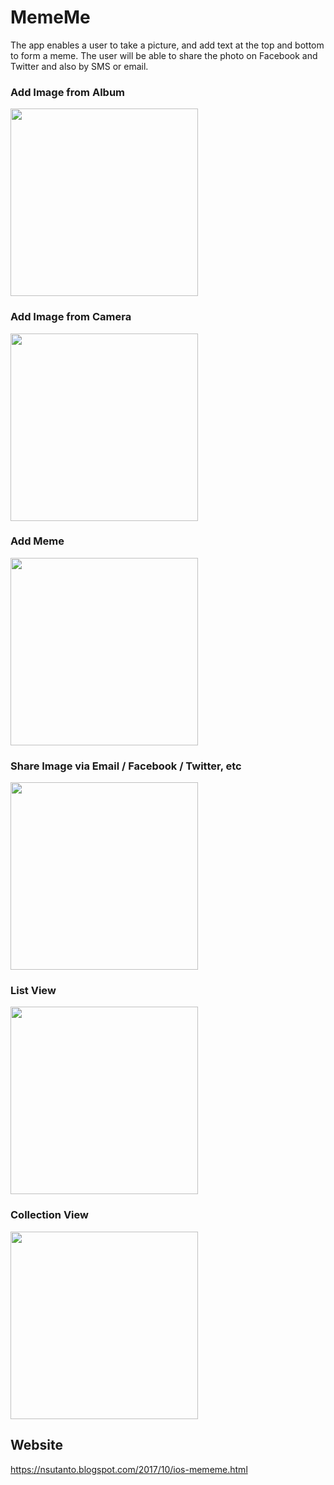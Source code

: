 # MemeMe

The app enables a user to take a picture, and add text at the top and bottom to form a meme. The user will be able to share the photo on Facebook and Twitter and also by SMS or email.

### Add Image from Album
<img src="https://media.giphy.com/media/xUNd9S805lOlEpTh6M/giphy.gif" width="300">

### Add Image from Camera
<img src="https://media.giphy.com/media/26Fff0MF64YyDnk0U/giphy.gif" width="300">

### Add Meme
<img src="https://media.giphy.com/media/26FfjnOMSG8FSHcsw/giphy.gif" width="300">

### Share Image via Email / Facebook / Twitter, etc
<img src="https://media.giphy.com/media/3ohjV5hktwdn0BOxPy/giphy.gif" width="300">

### List View
<img src="https://media.giphy.com/media/xUNda5cTGvf23mM9CE/giphy.gif" width="300">

### Collection View
<img src="https://media.giphy.com/media/3ohjV9TIlQd5ivpEA0/giphy.gif" width="300">

## Website
https://nsutanto.blogspot.com/2017/10/ios-mememe.html


